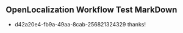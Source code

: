 ## OpenLocalization Workflow Test MarkDown
* d42a20e4-fb9a-49aa-8cab-256821324329 thanks!

<!--HONumber=Aug16_HO3-->


